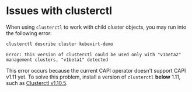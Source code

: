 # Issues with clusterctl

When using `clusterctl` to work with child cluster objects, you may run into the following error:

```bash
clusterctl describe cluster kubevirt-demo
```
```output
Error: this version of clusterctl could be used only with "v1beta2" management clusters, "v1beta1" detected
```

This error occurs because the current CAPI operator doesn't support CAPI v1.11 yet. To solve this problem, 
install a version of `clusterctl` **below** 1.11, such as [Clusterctl v1.10.5](https://github.com/kubernetes-sigs/cluster-api/releases/tag/v1.10.5).